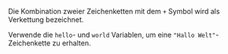 Die Kombination zweier Zeichenketten
mit dem `+` Symbol wird als
Verkettung bezeichnet.

Verwende die `hello`- und `world`
Variablen, um eine
`"Hallo Welt"`-Zeichenkette zu erhalten.
